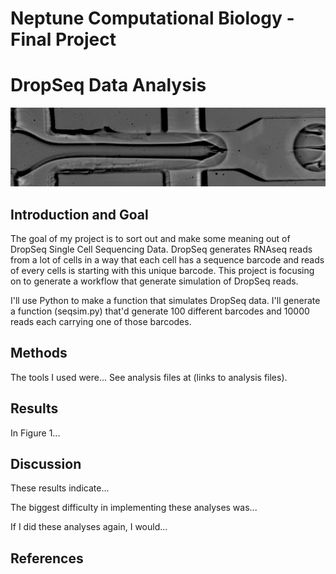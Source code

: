 # Neptune Computational Biology - Final Project

# DropSeq Data Analysis

![Figure 1 - DropSeq](Drop-Seq.gif?raw=true)

## Introduction and Goal

The goal of my project is to sort out and make some meaning out of DropSeq Single Cell Sequencing Data.
DropSeq generates RNAseq reads from a lot of cells in a way that each cell has a sequence barcode and reads of every cells is starting with this unique barcode. This project is focusing on to generate a workflow that generate simulation of DropSeq reads.

I'll use Python to make a function that simulates DropSeq data. I'll generate a function (seqsim.py) that'd generate 100 different barcodes and 10000 reads each carrying one of those barcodes.

## Methods

The tools I used were... See analysis files at (links to analysis files).

## Results



In Figure 1...

## Discussion

These results indicate...

The biggest difficulty in implementing these analyses was...

If I did these analyses again, I would...

## References


